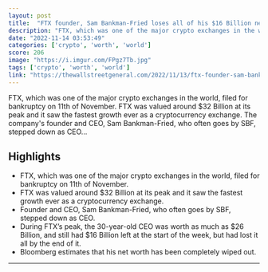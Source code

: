 ```yaml
---
layout: post
title:  "FTX founder, Sam Bankman-Fried loses all of his $16 Billion net worth in a matter of 5 days"
description: "FTX, which was one of the major crypto exchanges in the world, filed for bankruptcy on 11th of November. FTX was valued around $32 Billion at its peak and it saw the fastest growth ever as a cryptocurrency exchange. The company's founder and CEO, Sam Bankman-Fried, who often goes by SBF, stepped down as CEO…"
date: "2022-11-14 03:53:49"
categories: ['crypto', 'worth', 'world']
score: 206
image: "https://i.imgur.com/FPgz7Tb.jpg"
tags: ['crypto', 'worth', 'world']
link: "https://thewallstreetgeneral.com/2022/11/13/ftx-founder-sam-bankman-fried-loses-all-of-his-16-billion-net-worth-in-a-matter-of-5-days/"
---
```


FTX, which was one of the major crypto exchanges in the world, filed for bankruptcy on 11th of November. FTX was valued around $32 Billion at its peak and it saw the fastest growth ever as a cryptocurrency exchange. The company's founder and CEO, Sam Bankman-Fried, who often goes by SBF, stepped down as CEO…

## Highlights

- FTX, which was one of the major crypto exchanges in the world, filed for bankruptcy on 11th of November.
- FTX was valued around $32 Billion at its peak and it saw the fastest growth ever as a cryptocurrency exchange.
- Founder and CEO, Sam Bankman-Fried, who often goes by SBF, stepped down as CEO.
- During FTX’s peak, the 30-year-old CEO was worth as much as $26 Billion, and still had $16 Billion left at the start of the week, but had lost it all by the end of it.
- Bloomberg estimates that his net worth has been completely wiped out.

---
